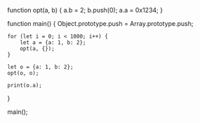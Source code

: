 
function opt(a, b) {
    a.b = 2;
    b.push(0);
    a.a = 0x1234;
}

function main() {
    Object.prototype.push = Array.prototype.push;

    for (let i = 0; i < 1000; i++) {
        let a = {a: 1, b: 2};
        opt(a, {});
    }

    let o = {a: 1, b: 2};
    opt(o, o);

    print(o.a);
}

main();

